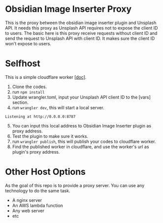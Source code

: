 # Obsidian Image Inserter Proxy
This is the proxy between the obsidian image inserter plugin and Unsplash API. It needs this proxy as Unsplash API requires not to expose the client ID to users.
The basic here is this proxy receive requests without client ID and send the request to Unsplash API with client ID. It makes sure the client ID won't expose to users.

# Selfhost
This is a simple cloudflare worker [[doc]](https://developers.cloudflare.com/workers/get-started/guide/).

1. Clone the codes.
2. run `npm install`
3. Update wrangler.toml, input your Unsplash API client ID to the [vars] section.
4. run `wrangler dev`, this will start a local server.
```
Listening at http://0.0.0.0:8787
```
5. You can input this local address to Obsidian Image Inserter plugin as proxy address.
6. Test the plugin to make sure it works.
7. run `wrangler publish`, this will publish your codes to cloudflare worker.
8. Find the published worker in cloudflare, and use the worker's url as plugin's proxy address.

# Other Host Options
As the goal of this repo is to provide a proxy server. You can use any technology to do the same task.

- A nginx server
- An AWS lambda function
- Any web server
- etc
